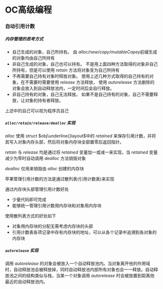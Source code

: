 # OC高级编程
  
### 自动引用计数

##### 内存管理的思考方式

* 自己生成的对象，自己所持有。
由 $alloc/new/copy/mutableCopey$前缀生成的对象均由自己所持有
* 非自己生成的对象，自己也可以持有。
不是用上面四种方法取得的对象非自己所持有，但是可以使用 $retain$ 方法将对象变为自己所持有
* 不再需要自己持有对象时释放对象。
使用上述几种方式取得的自己持有的对象，在不需要时需要使用 $release$ 方法释放，
使用 $autorelease$ 方法删除的对象会放入到自动释放池内，一定时间后会自行释放。
* 非自己持有的对象，自己无法释放。
如果不是自己持有的对象，自己不需要释放，让对象的持有者释放。

上述中的自己可以视为程序员自己

##### `alloc/retain/release/dealloc` 实现


$alloc$ 使用 $struct$ $obj\underline{}layout$中的 $retained$ 来保存引用计数，并将其写入对象内存头部，然后将对象内存块全部置零后返回指针。

$retain$ 与 $release$ 均是通过将 $retained$ 变量加一或减一来实现，当 $retained$ 变量减少为零时自动调用 $dealloc$ 方法销毁对象

$dealloc$ 仅用来销毁由 $alloc$ 创建的内存块

苹果管理引用计数的方法是通过散列表(引用计数表)来实现

通过内存块头部管理引用计数好处

* 少量代码即可完成
* 能够统一管理引用计数用内存块和对象用内存块

使用散列表方式的好处如下

* 对象用内存块的分配无需考虑内存块的头部
* 引用计数表各项记录中存有内存块的地址，可以从各个记录中追溯到各对象的内存块

##### `autorelease` 实现

调用 $autorelease$ 的对象会被放入一个自动释放池内。当对象离开他的作用域时，自动释放池会被释放掉，同时自动释放池内部所有对象也会一一释放。自动释放池之间的结构类似与栈，当某一个对象调用 $autorelease$ 时会被放置到距离他最近的自动释放池内。


#####    




